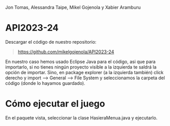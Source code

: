 Jon Tomas, Alessandra Taipe, Mikel Gojenola y Xabier Aramburu

# API2023-24

Descargar el código de nuestro repositorio:

> https://github.com/mikelgojenola/API2023-24

En nuestro caso hemos usado Eclipse Java para el código, asi que para importarlo, si no tienes ningún proyecto visible a la izquierda te saldrá la opción de importar.
Sino, en package explorer (a la izquierda también) click derecho y import --> General --> File System y seleccionamos la carpeta del código (donde lo hayamos guardado).

# Cómo ejecutar el juego 

En el paquete vista, seleccionar la clase HasieraMenua.java y ejecutarlo.
